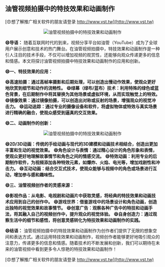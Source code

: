 ## **油管视频拍摄中的特技效果和动画制作**

[😍想了解推广相关软件的朋友请登录 http://www.vst.tw](http://www.vst.tw)

 <center><img src="https://vst.tw/MP4/tuiguang/png/2.png" alt="油管视频拍摄中的特技效果和动画制作"></center>

**😄导语：**
随着互联网时代的到来，视频分享平台如油管（YouTube）成为了全球用户展示创意和技术的热门舞台。在油管视频拍摄中，特技效果和动画制作是一种引人注目的技术手段，不仅可以增加视频的观赏性，还能够向观众传递更多的信息和情感。本文将探讨油管视频拍摄中特技效果和动画制作的应用和创新。

**😄一、特技效果的应用：**

**😄高速拍摄：通过高帧率摄影和后期处理，可以创造出慢动作效果，使观众更好地欣赏到细节和动作的流畅性。**
**😄绿幕（绿布/蓝布）技术：利用特殊的绿色或蓝色背景，在后期制作中将其替换为其他场景或虚拟环境，从而实现触觉上的特效。**
**😄镜像效果：通过镜像拍摄，可以创造出对称或反射的场景，增强观众的视觉冲击力。**
**😄运动追踪：通过专业的摄像设备和软件，将虚拟物体或特效与真实场景进行精确的融合，使观众感受到逼真的交互效果。**

**😄二、动画制作的创新：**

 <center><img src="https://vst.tw/MP4/tuiguang/png/2.png" alt="油管视频拍摄中的特技效果和动画制作"></center>

**😄2D/3D动画：传统的手绘动画与现代的3D建模和动画技术相结合，创造出更加丰富和生动的视觉效果。**
**😄角色设计与表情：通过精心设计的角色形象和表情，使观众更好地理解故事情节和角色之间的情感交流。**
**😄特效动画：利用专业的后期制作软件，为视频添加各种特效元素，如爆炸、火焰、电光等，增加戏剧性和冲击力。**
**😄互动动画：结合交互式技术，使观众能够与视频中的角色或场景进行互动，增加参与感和趣味性。**

**😄三、油管视频创作者的灵感来源：**

**😄影视作品：从电影、电视剧和动画片中获取灵感，将经典的特技效果和动画技术应用到自己的创作中。**
**😄游戏世界：借鉴游戏中的场景设计和角色动画，创造出独特的视觉效果和故事情节。**
**😄创意广告：观察各种广告中的特技和动画手法，将其融入自己的视频创作中，提升观众的视觉体验。**
**😄自身创造力：通过观察生活中的细节和感悟，将创意灵感转化为特技效果和动画制作的实践。**

**😄结语：**
油管视频拍摄中的特技效果和动画制作为创作者们提供了无限的想象空间和表达方式。通过运用特技效果和动画制作，视频创作者能够更好地吸引观众的注意力，传递更多的信息和情感。随着技术的不断发展和创新，我们可以期待在未来的油管视频中看到更多令人惊艳的特技效果和动画制作！

[😍想了解推广相关软件的朋友请登录 http://www.vst.tw](http://www.vst.tw)



